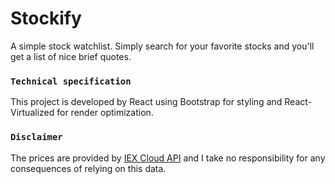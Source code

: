 # Stockify


A simple stock watchlist. Simply search for your favorite stocks and you'll get a list of nice brief quotes. 



### `Technical specification`

This project is developed by React using Bootstrap for styling and React-Virtualized for render optimization.<br />

### `Disclaimer`

The prices are provided by [IEX Cloud API](https://iexcloud.io/docs/api/) and I take no responsibility for any consequences of relying on this data.
